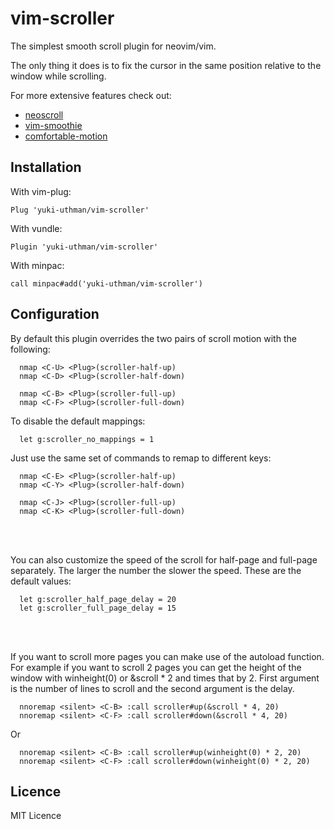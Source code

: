 # vim-scroller 

The simplest smooth scroll plugin for neovim/vim.

The only thing it does is to fix the cursor in the same position relative to the 
window while scrolling.

For more extensive features check out:
  - [neoscroll](https://github.com/karb94/neoscroll.nvim)
  - [vim-smoothie](https://github.com/psliwka/vim-smoothie)
  - [comfortable-motion](https://github.com/yuttie/comfortable-motion.vim)


## Installation

With vim-plug:
```viml
Plug 'yuki-uthman/vim-scroller'
```

With vundle:
```viml
Plugin 'yuki-uthman/vim-scroller'
```

With minpac:
```viml
call minpac#add('yuki-uthman/vim-scroller')
```


## Configuration

By default this plugin overrides the two pairs of scroll motion with the 
following:
```viml
  nmap <C-U> <Plug>(scroller-half-up)
  nmap <C-D> <Plug>(scroller-half-down)

  nmap <C-B> <Plug>(scroller-full-up)
  nmap <C-F> <Plug>(scroller-full-down)
```

To disable the default mappings:
```viml
  let g:scroller_no_mappings = 1
```

Just use the same set of commands to remap to different keys:
```viml
  nmap <C-E> <Plug>(scroller-half-up)
  nmap <C-Y> <Plug>(scroller-half-down)

  nmap <C-J> <Plug>(scroller-full-up)
  nmap <C-K> <Plug>(scroller-full-down)
```
<br>
<br>

You can also customize the speed of the scroll for half-page and full-page 
separately. The larger the number the slower the speed. These are the default 
values:
```viml
  let g:scroller_half_page_delay = 20
  let g:scroller_full_page_delay = 15
```
<br>
<br>

If you want to scroll more pages you can make use of the autoload function.
For example if you want to scroll 2 pages you can get the height of the window 
with winheight(0) or &scroll * 2 and times that by 2. First argument is the 
number of lines to scroll and the second argument is the delay.
```viml
  nnoremap <silent> <C-B> :call scroller#up(&scroll * 4, 20)
  nnoremap <silent> <C-F> :call scroller#down(&scroll * 4, 20)
```

Or
```viml
  nnoremap <silent> <C-B> :call scroller#up(winheight(0) * 2, 20)
  nnoremap <silent> <C-F> :call scroller#down(winheight(0) * 2, 20)
```

## Licence

MIT Licence
